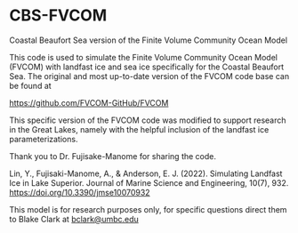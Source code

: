 # CBS-FVCOM
Coastal Beaufort Sea version of the Finite Volume Community Ocean Model

This code is used to simulate the Finite Volume Community Ocean Model (FVCOM) with landfast ice and sea ice specifically for the Coastal Beaufort Sea. The original and most up-to-date version of the FVCOM code base can be found at

https://github.com/FVCOM-GitHub/FVCOM

This specific version of the FVCOM code was modified to support research in the Great Lakes, namely with the helpful inclusion of the landfast ice parameterizations.

Thank you to Dr. Fujisake-Manome for sharing the code.

Lin, Y., Fujisaki-Manome, A., & Anderson, E. J. (2022). Simulating Landfast Ice in Lake Superior. Journal of Marine Science and Engineering, 10(7), 932. https://doi.org/10.3390/jmse10070932

This model is for research purposes only, for specific questions direct them to Blake Clark at bclark@umbc.edu
